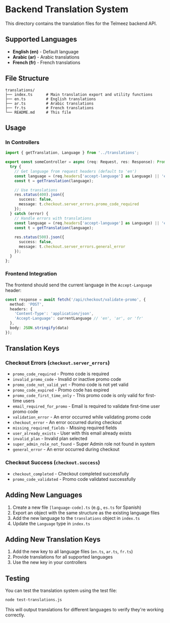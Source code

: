 # Backend Translation System

This directory contains the translation files for the Telmeez backend API.

## Supported Languages

- **English (en)** - Default language
- **Arabic (ar)** - Arabic translations
- **French (fr)** - French translations

## File Structure

```
translations/
├── index.ts      # Main translation export and utility functions
├── en.ts         # English translations
├── ar.ts         # Arabic translations
├── fr.ts         # French translations
└── README.md     # This file
```

## Usage

### In Controllers

```typescript
import { getTranslation, Language } from '../translations';

export const someController = async (req: Request, res: Response): Promise<void> => {
  try {
    // Get language from request headers (default to 'en')
    const language = (req.headers['accept-language'] as Language) || 'en';
    const t = getTranslation(language);

    // Use translations
    res.status(400).json({
      success: false,
      message: t.checkout.server_errors.promo_code_required
    });
  } catch (error) {
    // Handle errors with translations
    const language = (req.headers['accept-language'] as Language) || 'en';
    const t = getTranslation(language);
    
    res.status(500).json({
      success: false,
      message: t.checkout.server_errors.general_error
    });
  }
};
```

### Frontend Integration

The frontend should send the current language in the `Accept-Language` header:

```typescript
const response = await fetch('/api/checkout/validate-promo', {
  method: 'POST',
  headers: { 
    'Content-Type': 'application/json',
    'Accept-Language': currentLanguage // 'en', 'ar', or 'fr'
  },
  body: JSON.stringify(data)
});
```

## Translation Keys

### Checkout Errors (`checkout.server_errors`)

- `promo_code_required` - Promo code is required
- `invalid_promo_code` - Invalid or inactive promo code
- `promo_code_not_valid_yet` - Promo code is not yet valid
- `promo_code_expired` - Promo code has expired
- `promo_code_first_time_only` - This promo code is only valid for first-time users
- `email_required_for_promo` - Email is required to validate first-time user promo code
- `validation_error` - An error occurred while validating promo code
- `checkout_error` - An error occurred during checkout
- `missing_required_fields` - Missing required fields
- `user_already_exists` - User with this email already exists
- `invalid_plan` - Invalid plan selected
- `super_admin_role_not_found` - Super Admin role not found in system
- `general_error` - An error occurred during checkout

### Checkout Success (`checkout.success`)

- `checkout_completed` - Checkout completed successfully
- `promo_code_validated` - Promo code validated successfully

## Adding New Languages

1. Create a new file `[language-code].ts` (e.g., `es.ts` for Spanish)
2. Export an object with the same structure as the existing language files
3. Add the new language to the `translations` object in `index.ts`
4. Update the `Language` type in `index.ts`

## Adding New Translation Keys

1. Add the new key to all language files (`en.ts`, `ar.ts`, `fr.ts`)
2. Provide translations for all supported languages
3. Use the new key in your controllers

## Testing

You can test the translation system using the test file:

```bash
node test-translations.js
```

This will output translations for different languages to verify they're working correctly. 